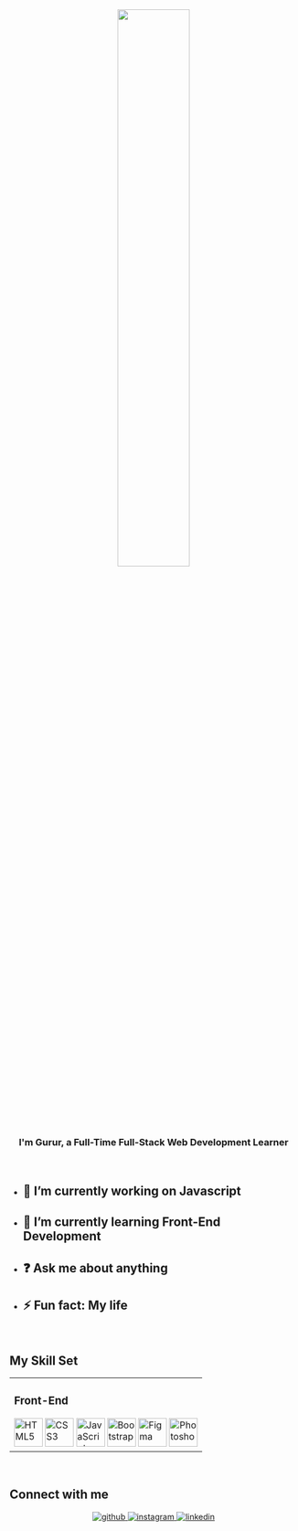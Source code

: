 <div align="center">
<img src="https://rishavanand.github.io/static/images/greetings.gif" align="center" style="width: 50%" />
</div>  
  

### <div align="center">I'm Gurur, a Full-Time Full-Stack Web Development Learner</div>  
<br>

- ## 🔭 I’m currently working on <b>Javascript</b>  
  

- ## 🌱 I’m currently learning <b>Front-End Development</b>  
  

- ## ❓ Ask me about <b>anything</b>  
  

- ## ⚡ Fun fact: <b>My life</b>  
  

<br/>  


## My Skill Set  
<table align="center" ><tr><td valign="top" >



### Front-End  
<div >
<img style="margin: 10px, padding:20px" src="https://profilinator.rishav.dev/skills-assets/html5-original-wordmark.svg" alt="HTML5" height="50" />
<img style="margin: 10px, padding:10px" src="https://profilinator.rishav.dev/skills-assets/css3-original-wordmark.svg" alt="CSS3" height="50" />
<img style="margin: 10px, padding:10px" src="https://profilinator.rishav.dev/skills-assets/javascript-original.svg" alt="JavaScript" height="50" />
<img style="margin: 10px, padding:10px" src="https://profilinator.rishav.dev/skills-assets/bootstrap-plain.svg" alt="Bootstrap" height="50" />  
<img style="margin: 10px, padding:10px" src="https://profilinator.rishav.dev/skills-assets/figma-icon.svg" alt="Figma" height="50" />  
<img style="margin: 10px, padding:10px" src="https://profilinator.rishav.dev/skills-assets/photoshop-plain.svg" alt="Photoshop" height="50" />  
</div>

</td></tr>
</table>  

<br/>  


## Connect with me  
<div align="center">
<a href="https://github.com/justwantajob" target="_blank">
<img src=https://img.shields.io/badge/github-%2324292e.svg?&style=for-the-badge&logo=github&logoColor=white alt=github style="margin-bottom: 5px;" />
</a>
<a href="https://instagram.com/enektarci" target="_blank">
<img src=https://img.shields.io/badge/instagram-%23000000.svg?&style=for-the-badge&logo=instagram&logoColor=white alt=instagram style="margin-bottom: 5px;" />
</a>
<a href="https://www.linkedin.com/in/gururkisaoglu" target="_blank">
<img src=https://img.shields.io/badge/linkedin-%231E77B5.svg?&style=for-the-badge&logo=linkedin&logoColor=white alt=linkedin style="margin-bottom: 5px;" />
</a>  
</div>
